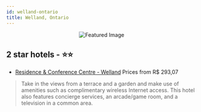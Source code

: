 ```yaml
---
id: welland-ontario
title: Welland, Ontario
---
```


<center><img src="https://i.travelapi.com/hotels/3000000/2730000/2729900/2729880/f17995e0_z.jpg" alt="Featured Image" /></center>


##  2 star hotels - ⭐️⭐️

-    [Residence & Conference Centre - Welland](https://us.hurb.com/hotels/welland/residence-conference-centre-welland-JNP-JP986404?cmp=18055) Prices from R$ 293,07
   > Take in the views from a terrace and a garden and make use of amenities such as complimentary wireless Internet access. This hotel also features concierge services, an arcade/game room, and a television in a common area.
